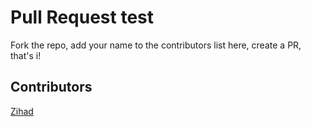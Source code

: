 # Pull Request test

Fork the repo, add your name to the contributors list here, create a PR, that's i!

## Contributors
[Zihad](https://github.com/zihadmahiuddin)
